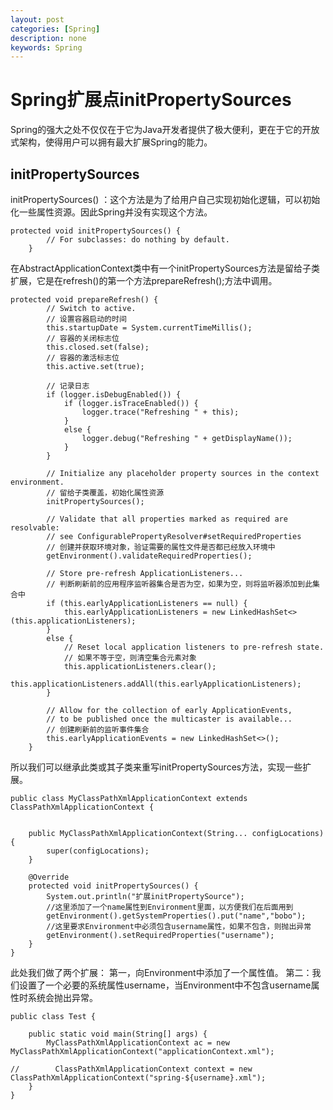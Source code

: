 ```yaml
---
layout: post
categories: [Spring]
description: none
keywords: Spring
---
```

# Spring扩展点initPropertySources
Spring的强大之处不仅仅在于它为Java开发者提供了极大便利，更在于它的开放式架构，使得用户可以拥有最大扩展Spring的能力。

## initPropertySources
initPropertySources() ：这个方法是为了给用户自己实现初始化逻辑，可以初始化一些属性资源。因此Spring并没有实现这个方法。
```
protected void initPropertySources() {
		// For subclasses: do nothing by default.
	}
```
在AbstractApplicationContext类中有一个initPropertySources方法是留给子类扩展，它是在refresh()的第一个方法prepareRefresh();方法中调用。
```
protected void prepareRefresh() {
		// Switch to active.
		// 设置容器启动的时间
		this.startupDate = System.currentTimeMillis();
		// 容器的关闭标志位
		this.closed.set(false);
		// 容器的激活标志位
		this.active.set(true);

		// 记录日志
		if (logger.isDebugEnabled()) {
			if (logger.isTraceEnabled()) {
				logger.trace("Refreshing " + this);
			}
			else {
				logger.debug("Refreshing " + getDisplayName());
			}
		}

		// Initialize any placeholder property sources in the context environment.
		// 留给子类覆盖，初始化属性资源
		initPropertySources();

		// Validate that all properties marked as required are resolvable:
		// see ConfigurablePropertyResolver#setRequiredProperties
		// 创建并获取环境对象，验证需要的属性文件是否都已经放入环境中
		getEnvironment().validateRequiredProperties();

		// Store pre-refresh ApplicationListeners...
		// 判断刷新前的应用程序监听器集合是否为空，如果为空，则将监听器添加到此集合中
		if (this.earlyApplicationListeners == null) {
			this.earlyApplicationListeners = new LinkedHashSet<>(this.applicationListeners);
		}
		else {
			// Reset local application listeners to pre-refresh state.
			// 如果不等于空，则清空集合元素对象
			this.applicationListeners.clear();
			this.applicationListeners.addAll(this.earlyApplicationListeners);
		}

		// Allow for the collection of early ApplicationEvents,
		// to be published once the multicaster is available...
		// 创建刷新前的监听事件集合
		this.earlyApplicationEvents = new LinkedHashSet<>();
	}
```
所以我们可以继承此类或其子类来重写initPropertySources方法，实现一些扩展。
```
public class MyClassPathXmlApplicationContext extends ClassPathXmlApplicationContext {


    public MyClassPathXmlApplicationContext(String... configLocations){
        super(configLocations);
    }

    @Override
    protected void initPropertySources() {
        System.out.println("扩展initPropertySource");
        //这里添加了一个name属性到Environment里面，以方便我们在后面用到
        getEnvironment().getSystemProperties().put("name","bobo");
        //这里要求Environment中必须包含username属性，如果不包含，则抛出异常
        getEnvironment().setRequiredProperties("username");
    }
}
```
此处我们做了两个扩展：
第一，向Environment中添加了一个属性值。
第二：我们设置了一个必要的系统属性username，当Environment中不包含username属性时系统会抛出异常。
```
public class Test {

    public static void main(String[] args) {
        MyClassPathXmlApplicationContext ac = new MyClassPathXmlApplicationContext("applicationContext.xml");

//        ClassPathXmlApplicationContext context = new ClassPathXmlApplicationContext("spring-${username}.xml");
    }
}
```